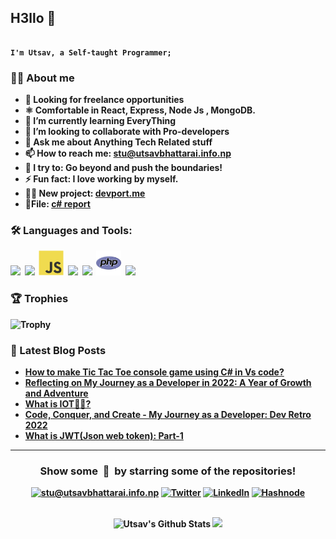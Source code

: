 <b>
	
## H3llo 👋

```

I'm Utsav, a Self-taught Programmer;

```


 <!-- <a href="https://app.daily.dev/Utsav"><img align="right" src="https://api.daily.dev/devcards/3c54f7fc9fb04cb6a371de8eb8988886.png?r=q4q" width="200" alt="Utsav bhattarai's Dev Card"/></a> -->
### 👨‍💻 About me

- 🔭 Looking for freelance opportunities
- ⚛️ Comfortable in React, Express, Node Js , MongoDB.
- 🌱 I’m currently learning EveryThing
- 👯 I’m looking to collaborate with Pro-developers
- 💬 Ask me about Anything Tech Related stuff
- 📫 How to reach me: stu@utsavbhattarai.info.np <br>
- 🧗 I try to: Go beyond and push the boundaries!
- ⚡ Fun fact: I love working by myself.
- 👨‍💻 New project: [devport.me](https://devport.me)
- 📁File: [c# report](https://docs.google.com/document/d/17KPDb0W1LATova7aLLrncyPD67Lujg2Ewmb7SdRMDuo/edit?usp=sharing)
	
### 🛠 Languages and Tools:

<span><img src="https://cdn.jsdelivr.net/gh/devicons/devicon@latest/icons/html5/html5-plain.svg" width="40px"></span>&nbsp;
<span><img src="https://cdn.jsdelivr.net/gh/devicons/devicon@latest/icons/css3/css3-plain.svg" width="40px"></span>&nbsp;
<span><img src="https://raw.githubusercontent.com/devicons/devicon/master/icons/javascript/javascript-original.svg" width="40px"></span>&nbsp;
<span><img src="https://cdn.jsdelivr.net/gh/devicons/devicon@latest/icons/react/react-original.svg" width="40px"></span>&nbsp;
<span><img src="https://cdn.jsdelivr.net/gh/devicons/devicon@latest/icons/nodejs/nodejs-plain.svg" width="40px"></span>&nbsp;
<span><img src="https://raw.githubusercontent.com/devicons/devicon/master/icons/php/php-original.svg" width="40px"></span>&nbsp;
<span><img src="https://www.vectorlogo.zone/logos/mongodb/mongodb-icon.svg" width="40px"></span>&nbsp;

### 🏆 Trophies

<div align="left">
<img width="90%" alt="Trophy" src="https://github-profile-trophy.vercel.app/?username=utsavbhattarai007&column=-1&theme=onedark&no-frame=true&column=3&margin-w=15&margin-h=15"/>
</div>


<h3>📕 Latest Blog Posts</h3>

<!-- BLOG-POST-LIST:START -->
- [How to make Tic Tac Toe console game using C# in Vs code?](https://blog.utsavbhattarai.info.np/how-to-make-tic-tac-toe-console-game-using-c-in-vs-code)
- [Reflecting on My Journey as a Developer in 2022: A Year of Growth and Adventure](https://blog.utsavbhattarai.info.np/reflecting-on-my-journey-as-a-developer-in-2022-a-year-of-growth-and-adventure)
- [What is IOT👨‍💻?](https://blog.utsavbhattarai.info.np/what-is-iot)
- [Code, Conquer, and Create - My Journey as a Developer: Dev Retro 2022](https://blog.utsavbhattarai.info.np/code-conquer-and-create-my-journey-as-a-developer-dev-retro-2022)
- [What is JWT&lpar;Json web token&rpar;: Part-1](https://blog.utsavbhattarai.info.np/what-is-jwtjson-web-token-part-1)
<!-- BLOG-POST-LIST:END -->
---

<h3 align="center">Show some &nbsp;💖&nbsp; by starring some of the repositories!</h3>
 <p align="center">
	<a href="mailto:stu@utsavbhattarai007?subject=Github%20Visitor&body=Hi%20Utsav,..."><img src="http://img.shields.io/badge/stu@utsavbhattarai.info.np-_?label=Send%20Mail&style=social&logo=gmail" alt="stu@utsavbhattarai.info.np"></a>
	<a href="https://twitter.com/utsabdev"><img src="https://img.shields.io/badge/-40-_?label=Twitter&style=social&logo=twitter" alt="Twitter"></a>
	<a href="https://www.linkedin.com/in/utsavbhattarai007"><img src="https://img.shields.io/badge/-122-_?label=LinkedIn&style=social&logo=linkedin" alt="LinkedIn"></a>
	<a href="https://hashnode.com/@utsavbhattarai"><img src="http://img.shields.io/badge/-@utsavbhattarai-_?label=Hashnode&style=social&logo=hashnode" alt="Hashnode"></a>
</p>

<p align="center">
 <br/>
<img alt="Utsav's Github Stats" src="https://github-readme-stats.vercel.app/api/?username=utsavbhattarai007&show_icons=true&count_private=true&theme=react&bg_color=1F222E&title_color=7cebf5&icon_color=2d7de4&border_color=7cebf5&border_radius=10&line_height=31"/>
<img src="https://github-readme-stats.vercel.app/api/top-langs/?username=utsavbhattarai007&theme=react&layout=compact&border_color=7cebf5&border_radius=10" width="48%"/>
 <br/>
 </p>
 </br>

